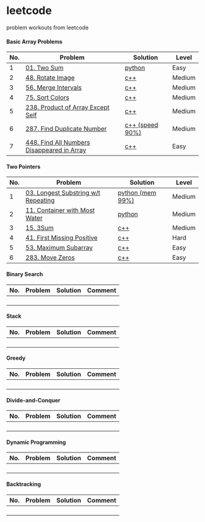 # leetcode
problem workouts from leetcode



#### Basic Array Problems

| No.  | Problem                                                      | Solution                                                     | Level  |
| ---- | ------------------------------------------------------------ | ------------------------------------------------------------ | ------ |
| 1    | [01. Two Sum](https://leetcode.com/problems/two-sum/)        | [python](https://github.com/baihuaxie/leetcode/blob/master/01_basic_array/01_two_sums.py) | Easy   |
| 2    | [48. Rotate Image](https://leetcode.com/problems/rotate-image/) | [c++](https://github.com/baihuaxie/leetcode/blob/master/01_basic_array/48_rotate_image.cpp) | Medium |
| 3    | [56. Merge Intervals](https://leetcode.com/problems/merge-intervals/) | [c++](https://github.com/baihuaxie/leetcode/blob/master/01_basic_array/56_merge_intervals.h) | Medium |
| 4    | [75. Sort Colors](https://leetcode.com/problems/sort-colors/) | [c++](https://github.com/baihuaxie/leetcode/blob/master/01_basic_array/75_sort_colors.h) | Medium |
| 5    | [238. Product of Array Except Self](https://leetcode.com/problems/product-of-array-except-self/) | [c++](https://github.com/baihuaxie/leetcode/blob/master/01_basic_array/238_product_except_self.h) | Medium |
| 6    | [287. Find Duplicate Number](https://leetcode.com/problems/find-the-duplicate-number/) | [c++ (speed 90%)](https://github.com/baihuaxie/leetcode/blob/master/01_basic_array/287_find_duplicate.h) | Medium |
| 7    | [448. Find All Numbers Disappeared in Array](https://leetcode.com/problems/find-all-numbers-disappeared-in-an-array/) | [c++](https://github.com/baihuaxie/leetcode/blob/master/01_basic_array/448_all_missing_numbers.h) | Easy   |

#### Two Pointers

| No.  | Problem                                                      | Solution                                                     | Level  |
| ---- | ------------------------------------------------------------ | ------------------------------------------------------------ | ------ |
| 1    | [03. Longest Substring w/t Repeating](https://leetcode.com/problems/longest-substring-without-repeating-characters/) | [python (mem 99%)](https://github.com/baihuaxie/leetcode/blob/master/02_two_pointers/03_longest_substring.py) | Medium |
| 2    | [11. Container with Most Water](https://leetcode.com/problems/container-with-most-water/) | [python](https://github.com/baihuaxie/leetcode/blob/master/02_two_pointers/11_container.py) | Medium |
| 3    | [15. 3Sum](https://leetcode.com/problems/3sum/)              | [c++](https://github.com/baihuaxie/leetcode/blob/master/02_two_pointers/15_3Sum.cpp) | Medium |
| 4    | [41. First Missing Positive](https://leetcode.com/problems/first-missing-positive/) | [c++](https://github.com/baihuaxie/leetcode/blob/master/02_two_pointers/41_first_missing_pos_integer.cpp) | Hard   |
| 5    | [53. Maximum Subarray](https://leetcode.com/problems/maximum-subarray/) | [c++](https://github.com/baihuaxie/leetcode/blob/master/02_two_pointers/53_maximum_subarray.cpp) | Easy   |
| 6    | [283. Move Zeros](https://leetcode.com/problems/move-zeroes/) | [c++](https://github.com/baihuaxie/leetcode/blob/master/02_two_pointers/283_move_zeros.h) | Easy   |

#### Binary Search

| No.  | Problem | Solution | Comment |
| ---- | ------- | -------- | ------- |
|      |         |          |         |
|      |         |          |         |
|      |         |          |         |
|      |         |          |         |

#### Stack

| No.  | Problem | Solution | Comment |
| ---- | ------- | -------- | ------- |
|      |         |          |         |
|      |         |          |         |
|      |         |          |         |
|      |         |          |         |

#### Greedy

| No.  | Problem | Solution | Comment |
| ---- | ------- | -------- | ------- |
|      |         |          |         |
|      |         |          |         |
|      |         |          |         |
|      |         |          |         |

#### Divide-and-Conquer

| No.  | Problem | Solution | Comment |
| ---- | ------- | -------- | ------- |
|      |         |          |         |
|      |         |          |         |
|      |         |          |         |
|      |         |          |         |

#### Dynamic Programming

| No.  | Problem | Solution | Comment |
| ---- | ------- | -------- | ------- |
|      |         |          |         |
|      |         |          |         |
|      |         |          |         |
|      |         |          |         |

#### Backtracking

| No.  | Problem | Solution | Comment |
| ---- | ------- | -------- | ------- |
|      |         |          |         |
|      |         |          |         |
|      |         |          |         |
|      |         |          |         |

